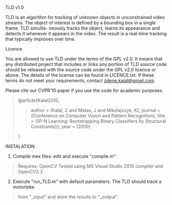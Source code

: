 TLD v1.0


TLD is an algorithm for tracking of unknown objects in unconstrained video streams.
The object of interest is defined by a bounding box in a single frame. TLD simulta-
neously tracks the object, learns its appearance and detects it whenever it appears
in the video. The result is a real-time tracking that typically improves over time.

Licence


You are allowed to use TLD under the terms of the GPL v2.0. It means that any
distributed project that includes or links any portion of TLD source code should be
released with the source code under the GPL v2.0 licence or above. The details of
the license can be found in LICENCE.txt. If these terms do not meet your requirements,
contact zdene.kalal@gmail.com

Please cite our CVPR'10 paper if you use the code for academic purposes.
> @article{Kalal2010,
> > author = {Kalal, Z and Matas, J and Mikolajczyk, K},
> > journal = {Conference on Computer Vision and Pattern Recognition},
> > title = {{P-N Learning: Bootstrapping Binary Classifiers by Structural Constraints}},
> > year = {2010}

> }

INSTALATION


1. Compile mex files: edit and execute "compile.m"
> Requires: OpenCV
> Tested using MS Visual Studio 2010 compiler and OpenCV2.2
2. Execute "run\_TLD.m" with default parameters. The TLD should track a motorbike
> from "_input" and store the results to "_output".